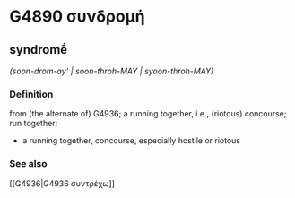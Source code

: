 # G4890 συνδρομή

## syndromḗ

_(soon-drom-ay' | soon-throh-MAY | syoon-throh-MAY)_

### Definition

from (the alternate of) G4936; a running together, i.e., (riotous) concourse; run together; 

- a running together, concourse, especially hostile or riotous

### See also

[[G4936|G4936 συντρέχω]]
